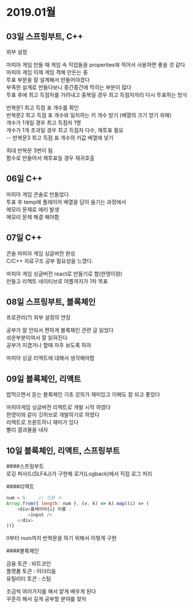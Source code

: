 # 2019.01월
## 03일 스프링부트, C++
외부 설정  

마피아 게임 만들 때 게임 속 직업들을 properties에 적어서 사용하면 좋을 것 같다  
마피아 게임 이제 게임 객체 만든는 중  
투표 부분을 잘 설계해서 만들어야겠다  
부족한 설계로 만들다보니 중간중간에 막히는 부분이 많다  
투표 후에 최고 득점자를 가려내고 중복일 경우 최고 득점자끼리 다시 투표하는 방식  

반복문1 최고 득점 표 개수를 확인  
반복문2 최고 득점 표 개수와 일치하는 키 개수 받기 (배열의 크기 얻기 위해)  
개수가 1개일 경우 최고 득점자 1명  
개수가 1개 초과일 경우 최고 득점자 다수, 재투표 필요  
 -- 반복문3 최고 득점 표 개수의 키값 배열에 넣기  

최대 반복문 3번이 됨  
함수로 만들어서 재투표일 경우 재귀호출  

## 06일 C++
마피아 게임 콘솔로 만들었다  
투표 후 temp에 플레이어 배열을 담아 옴기는 과정에서  
메모리 문제로 에러 발생  
메모리 문제 해결 해야함  

## 07일 C++
콘솔 마피아 게임 싱글버전 완성  
C/C++ 자료구조 공부 필요성을 느꼈다.  

마피아 게임 싱글버전 react로 만들기로 함(한영이랑)  
만들고 리액트 네이티브로 어플까지가 1차 목표  

## 08일 스프링부트, 블록체인
프로관리(?) 외부 설정의 연장

공부가 잘 안되서 편하게 블록체인 관련 글 읽었다  
쉬운부분이여서 잘 읽혀진다  
공부가 지겹거나 할때 자주 보도록 하자  

마피아 싱글 리액트에 대해서 생각해야함  

## 09일 블록체인, 리액트
밥먹으면서 듣는 블록체인 기초 강의가 재미있고 이해도 잘 되고 좋았다  

마피아게임 싱글버전 리액트로 개발 시작 하였다  
한영이와 같이 깃허브로 개발하기로 하였다  
리액트로 프론트하니 재미가 있다  
빨리 결과물을 내자  

## 10일 블록체인, 리액트, 스프링부트

####스프링부트  
로깅 퍼사드(SLF4J)가 구현체 로거(Logback)에서 직접 로그 처리  

####리액트  
``` javascript
num = 5		// 인원 수
Array.from({ length: num }, (v, k) => k).map((i) => (
    <div>플레이어{i} 이름 : 
        <input />
    </div>
))}
```
0부터 num까지 반복문을 하기 위해서 이렇게 구현  

####블록체인  

> 
금융 토큰 : 비트코인  
플랫폼 토큰  : 이더리움  
유틸리티 토큰 : 스팀  

조금씩 여러가지를 해서 얕게 배우게 된다  
꾸준히 해서 깊게 공부할 분야를 찾자  



